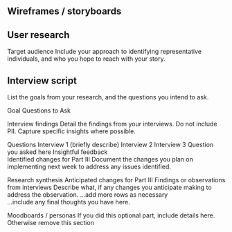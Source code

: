 ## Wireframes / storyboards


## User research
Target audience
Include your approach to identifying representative individuals, and who you hope to reach with your story.

## Interview script
List the goals from your research, and the questions you intend to ask.


Goal	Questions to Ask

Interview findings
Detail the findings from your interviews. Do not include PII. Capture specific insights where possible.

Questions	Interview 1 (briefly describe)	Interview 2	Interview 3
Question you asked here	Insightful feedback		
Identified changes for Part III
Document the changes you plan on implementing next week to address any issues identified.


Research synthesis	Anticipated changes for Part III
Findings or observations from interviews	Describe what, if any changes you anticipate making to address the observation.
...add more rows as necessary	
...include any final thoughts you have here.


Moodboards / personas
If you did this optional part, include details here. Otherwise remove this section

